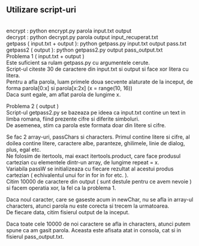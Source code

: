 <h2> Utilizare script-uri </h2>
<br/>
encrypt : python encrypt.py parola input.txt output
<br/>
decrypt : python decrypt.py parola output input_recuperat.txt
<br/>
getpass ( input.txt + output ): python getpass.py input.txt output pass.txt
<br/>
getpass2 ( output ): python getpass2.py output pass_output.txt
<br/>
Problema 1 ( input.txt + output )
<br/>
Este suficient sa rulam getpass.py cu argumentele cerute.
<br/>
Script-ul citeste 30 de caractere din input.txt si output si face xor litera cu litera.
<br/>
Pentru a afla parola, luam primele doua secvente alaturate de la inceput, de forma parola[0:x] si parola[x:2x] (x = range(10, 16))<br/>
Daca sunt egale, am aflat parola de lungime x.<br/>

Problema 2 ( output )<br/>
Script-ul getpass2.py se bazeaza pe ideea ca input.txt contine un text in limba romana, fiind prezente cifre si diferite simboluri.<br/>
De asemenea, stim ca parola este formata doar din litere si cifre.<br/>

Se fac 2 array-uri, passChars si characters. Primul contine litere si cifre, al doilea contine litere, caractere albe,
paranteze, ghilimele, linie de dialog, plus, egal etc.
<br/>
Ne folosim de itertools, mai exact itertools.product, care face produsul cartezian cu elementele dintr-un array, de lungime repeat = x.<br/>
Variabila passW se initializeaza cu fiecare rezultat al acestui produs cartezian ( echivalentul unui for in for in for etc. ).<br/>
Citim 10000 de caractere din output ( sunt destule pentru ce avem nevoie ) si facem operatia xor, la fel ca la problema 1.<br/>

Daca noul caracter, care se gaseste acum in newChar, nu se afla in array-ul characters, atunci parola nu este corecta si trecem la urmatoarea.<br/>
De fiecare data, citim fisierul output de la inceput.<br/>

Daca toate cele 10000 de noi caractere se afla in characters, atunci putem spune ca am gasit parola. Aceasta este afisata atat in consola, cat si in fisierul pass_output.txt.<br/>
